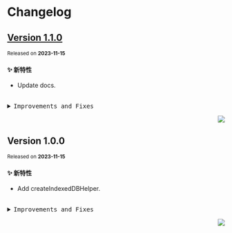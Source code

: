 # Changelog

## [Version&nbsp;1.1.0](https://github.com/eternallycyf/ims-indexed-db/compare/v1.0.0...v1.1.0)

<sup>Released on **2023-11-15**</sup>

#### ✨ 新特性

- Update docs.

<br/>

<details>
<summary><kbd>Improvements and Fixes</kbd></summary>

#### What's improved

- Update docs ([64bc6ed](https://github.com/eternallycyf/ims-indexed-db/commit/64bc6ed))

</details>

<div align="right">

[![](https://img.shields.io/badge/-BACK_TO_TOP-151515?style=flat-square)](#readme-top)

</div>

## Version&nbsp;1.0.0

<sup>Released on **2023-11-15**</sup>

#### ✨ 新特性

- Add createIndexedDBHelper.

<br/>

<details>
<summary><kbd>Improvements and Fixes</kbd></summary>

#### What's improved

- Add createIndexedDBHelper ([ae78019](https://github.com/eternallycyf/ims-indexed-db/commit/ae78019))

</details>

<div align="right">

[![](https://img.shields.io/badge/-BACK_TO_TOP-151515?style=flat-square)](#readme-top)

</div>

